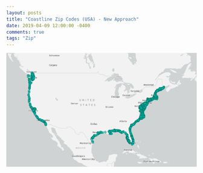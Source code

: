 ```yaml
---
layout: posts
title: "Coastline Zip Codes (USA) - New Approach"
date: 2019-04-09 12:00:00 -0400
comments: true
tags: "Zip"
---
```




![center](/images/zip1.PNG)
